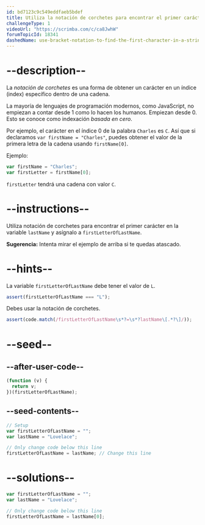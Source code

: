 ```yaml
---
id: bd7123c9c549eddfaeb5bdef
title: Utiliza la notación de corchetes para encontrar el primer carácter en una cadena
challengeType: 1
videoUrl: "https://scrimba.com/c/ca8JwhW"
forumTopicId: 18341
dashedName: use-bracket-notation-to-find-the-first-character-in-a-string
---
```


# --description--

La <dfn>notación de corchetes</dfn> es una forma de obtener un carácter en un índice (index) específico dentro de una cadena.

La mayoría de lenguajes de programación modernos, como JavaScript, no empiezan a contar desde 1 como lo hacen los humanos. Empiezan desde 0. Esto se conoce como indexación <dfn>basada en cero</dfn>.

Por ejemplo, el carácter en el índice 0 de la palabra `Charles` es `C`. Así que si declaramos `var firstName = "Charles"`, puedes obtener el valor de la primera letra de la cadena usando `firstName[0]`.

Ejemplo:

```js
var firstName = "Charles";
var firstLetter = firstName[0];
```

`firstLetter` tendrá una cadena con valor `C`.

# --instructions--

Utiliza notación de corchetes para encontrar el primer carácter en la variable `lastName` y asígnalo a `firstLetterOfLastName`.

**Sugerencia:** Intenta mirar el ejemplo de arriba si te quedas atascado.

# --hints--

La variable `firstLetterOfLastName` debe tener el valor de `L`.

```js
assert(firstLetterOfLastName === "L");
```

Debes usar la notación de corchetes.

```js
assert(code.match(/firstLetterOfLastName\s*?=\s*?lastName\[.*?\]/));
```

# --seed--

## --after-user-code--

```js
(function (v) {
  return v;
})(firstLetterOfLastName);
```

## --seed-contents--

```js
// Setup
var firstLetterOfLastName = "";
var lastName = "Lovelace";

// Only change code below this line
firstLetterOfLastName = lastName; // Change this line
```

# --solutions--

```js
var firstLetterOfLastName = "";
var lastName = "Lovelace";

// Only change code below this line
firstLetterOfLastName = lastName[0];
```

